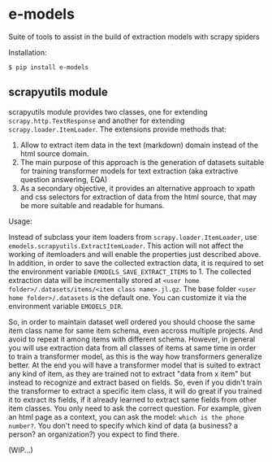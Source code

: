e-models
========


Suite of tools to assist in the build of extraction models with scrapy spiders

Installation:

```
$ pip install e-models
```

## scrapyutils module


scrapyutils module provides two classes, one for extending `scrapy.http.TextResponse` and another for
extending `scrapy.loader.ItemLoader`. The extensions provide methods that:

1. Allow to extract item data in the text (markdown) domain instead of the html source domain.
2. The main purpose of this approach is the generation of datasets suitable for training transformer models for text extraction (aka extractive question answering, EQA)
3. As a secondary objective, it provides an alternative approach to xpath and css selectors for extraction of data from the html source, that may be more suitable and readable for humans.

Usage:

Instead of subclass your item loaders from `scrapy.loader.ItemLoader`, use `emodels.scrapyutils.ExtractItemLoader`. This action will not affect the working of itemloaders and will enable the properties just
described above. In addition, in order to save the collected extraction data, it is required to set the environment variable `EMODELS_SAVE_EXTRACT_ITEMS` to 1. The collected
extraction data will be incrementally stored at `<user home folder>/.datasets/items/<item class name>.jl.gz`. The base folder `<user home folder>/.datasets` is the default one. You can
customize it via the environment variable `EMODELS_DIR`.

So, in order to maintain dataset well ordered you should choose the same item class name for same item schema, even accross multiple projects. And avoid to repeat it among items with different
schema. However, in general you will use extraction data from all classes of items at same time in order to train a transformer model, as this is the way how transformers generalize better. At
the end you will have a transformer model that is suited to extract any kind of item, as they are trained not to extract "data from x item" but instead to recognize and extract based on fields.
So, even if you didn't train the transformer to extract a specific item class, it will do great if you trained it to extract its fields, if it already learned to extract same fields from
other item classes. You only need to ask the correct question. For example, given an html page as a context, you can ask the model: `which is the phone number?`. You don't need to specify
which kind of data (a business? a person? an organization?) you expect to find there.

(WIP...)
